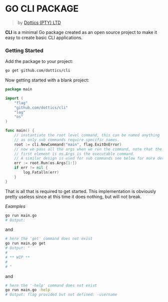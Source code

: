 # GO CLI PACKAGE
> by [Dottics (PTY) LTD](https://dottics.com)

**CLI** is a minimal Go package created as an open source project to make it
easy to create basic CLI applications.

### Getting Started
Add the package to your project:
```bash
go get github.com/dottics/cli
```

Now getting started with a blank project:
```go
package main

import (
	"flag"
	"github.com/dottics/cli"
	"log"
	"os"
)

func main() {
	// instantiate the root level command, this can be named anything
	// as only sub commands require specific names.
	root := cli.NewCommand("main", flag.ExitOnError)
	// now we pass all the args when we run the command, note that the
	// first element is os.Args is the executable command.
	// A similar design is used for sub commands see below for more detail.
	err := root.Run(os.Args[1:])
	if err != nil {
		log.Fatalln(err)
	}
}
```
That is all that is required to get started. This implementation is obviously
pretty useless since at this time it does nothing, but will not break.

*Examples*
```bash
go run main.go
# Output: 
```
and 
```bash
# here the 'get' command does not exist
go run main.go get
# Output: "
# 
# ** WIP **
# 
# "
```
and
```bash
# here the '-help' command does not exist
go run main.go -help
# Output: flag provided but not defined: -username
```